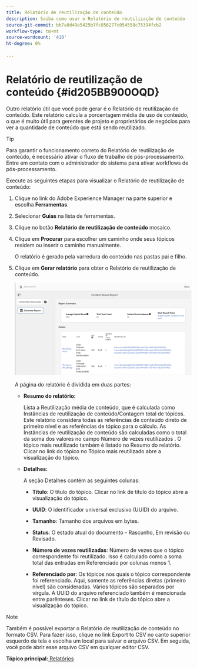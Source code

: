 ```yaml
---
title: Relatório de reutilização de conteúdo
description: Saiba como usar o Relatório de reutilização de conteúdo
source-git-commit: bb7a8d49e5425b7fc856277c054558c75394fcb2
workflow-type: tm+mt
source-wordcount: '410'
ht-degree: 0%

---
```



# Relatório de reutilização de conteúdo {#id205BB900OQD}

Outro relatório útil que você pode gerar é o Relatório de reutilização de conteúdo. Este relatório calcula a porcentagem média de uso de conteúdo, o que é muito útil para gerentes de projeto e proprietários de negócios para ver a quantidade de conteúdo que está sendo reutilizado.

>[!TIP]
>
> Para garantir o funcionamento correto do Relatório de reutilização de conteúdo, é necessário ativar o fluxo de trabalho de pós-processamento. Entre em contato com o administrador do sistema para ativar workflows de pós-processamento.

Execute as seguintes etapas para visualizar o Relatório de reutilização de conteúdo:

1. Clique no link do Adobe Experience Manager na parte superior e escolha **Ferramentas**.

1. Selecionar **Guias** na lista de ferramentas.

1. Clique no botão **Relatório de reutilização de conteúdo** mosaico.

1. Clique em **Procurar** para escolher um caminho onde seus tópicos residem ou inserir o caminho manualmente.

   O relatório é gerado pela varredura do conteúdo nas pastas pai e filho.

1. Clique em **Gerar relatório** para obter o Relatório de reutilização de conteúdo.

   ![](images/content-reuse-uuid.png)

   A página do relatório é dividida em duas partes:

   - **Resumo do relatório:**

      Lista a Reutilização média de conteúdo, que é calculada como Instâncias de reutilização de conteúdo/Contagem total de tópicos. Este relatório considera todas as referências de conteúdo direto de primeiro nível e as referências de tópico para o cálculo. As Instâncias de reutilização de conteúdo são calculadas como o total da soma dos valores no campo Número de vezes reutilizados . O tópico mais reutilizado também é listado no Resumo do relatório. Clicar no link do tópico no Tópico mais reutilizado abre a visualização do tópico.

   - **Detalhes:**

      A seção Detalhes contém as seguintes colunas:

      - **Título**: O título do tópico. Clicar no link de título do tópico abre a visualização do tópico.

      - **UUID**: O identificador universal exclusivo \(UUID\) do arquivo.

      - **Tamanho**: Tamanho dos arquivos em bytes.

      - **Status**: O estado atual do documento - Rascunho, Em revisão ou Revisado.

      - **Número de vezes reutilizadas**: Número de vezes que o tópico correspondente foi reutilizado. Isso é calculado como a soma total das entradas em Referenciado por colunas menos 1.

      - **Referenciado por**: Os tópicos nos quais o tópico correspondente foi referenciado. Aqui, somente as referências diretas \(primeiro nível\) são consideradas. Vários tópicos são separados por vírgula. A UUID do arquivo referenciado também é mencionada entre parênteses. Clicar no link de título do tópico abre a visualização do tópico.


>[!NOTE]
>
> Também é possível exportar o Relatório de reutilização de conteúdo no formato CSV. Para fazer isso, clique no link Export to CSV no canto superior esquerdo da tela e escolha um local para salvar o arquivo CSV. Em seguida, você pode abrir esse arquivo CSV em qualquer editor CSV.

**Tópico principal:**[ Relatórios](reports-intro.md)

